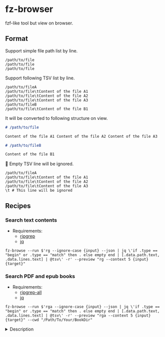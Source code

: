 # fz-browser

fzf-like tool but view on browser.

## Format

Support simple file path list by line.

```
/path/to/file
/path/to/file
/path/to/file
```

Support following TSV list by line.

```tsv
/path/to/fileA
/path/to/file\tContent of the file A1
/path/to/file\tContent of the file A2
/path/to/file\tContent of the file A3
/path/to/fileB
/path/to/file\tContent of the file B1
```

It will be converted to following structure on view.

```markdown
# /path/to/file

Content of the file A1 Content of the file A2 Content of the file A3

# /path/to/fileB

Content of the file B1
```

:memo: Empty TSV line will be ignored.

```tsv
/path/to/fileA
/path/to/file\tContent of the file A1
/path/to/file\tContent of the file A2
/path/to/file\tContent of the file A3
\t # This line will be ignored
```

## Recipes

### Search text contents

- Requirements:
  - [ripgrep](https://github.com/BurntSushi/ripgrep)
  - [jq](https://stedolan.github.io/jq/)

```shell
fz-browse --run $'rg --ignore-case {input} --json | jq \'if .type == "begin" or .type == "match" then . else empty end | [.data.path.text, .data.lines.text] | @tsv\' -r' --preview "rg --context 5 {input} {target}"
```

### Search PDF and epub books

- Requirements:
  - [ripgrep-all](https://github.com/phiresky/ripgrep-all)
  - [jq](https://stedolan.github.io/jq/)

```shell
fz-browse --run $'rga --ignore-case {input} --json | jq \'if .type == "begin" or .type == "match" then . else empty end | [.data.path.text, .data.lines.text] | @tsv\' -r' --preview "rga --context 5 {input} {target}" --cwd "/Path/To/Your/BookDir"
```

<details>
<summary>Description</summary>

It means that convert only "begin" and "match" JSON line to TSV.

```
rga test --json | jq 'if .type == "begin" or .type == "match" then 
  .     # Pass it-self to next pipe
else 
  empty # remove this live
end | [.data.path.text, .data.lines.text] | @tsv'
```

</details>
